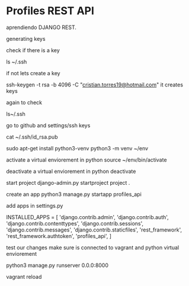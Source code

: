 # Profiles REST API

aprendiendo DJANGO REST.

generating keys

check if there is a key

ls ~/.ssh

if not lets create a key

ssh-keygen -t rsa -b 4096 -C "cristian.torres19@hotmail.com"
it creates keys

again to check

ls~/.ssh

go to github and settings/ssh keys

cat ~/.ssh/id_rsa.pub

sudo apt-get install python3-venv
python3 -m venv ~/env

activate a virtual enviorement in python
source ~/env/bin/activate

deactivate a virtual enviorement in python
deactivate

start project
django-admin.py startproject project .

create an app
python3 manage.py startapp profiles_api


add apps in settings.py

INSTALLED_APPS = [
    'django.contrib.admin',
    'django.contrib.auth',
    'django.contrib.contenttypes',
    'django.contrib.sessions',
    'django.contrib.messages',
    'django.contrib.staticfiles',
    'rest_framework',
    'rest_framework.authtoken',
    'profiles_api',
]

test our changes
make sure is connected to vagrant and python virtual enviorement

python3 manage.py runserver 0.0.0:8000


vagrant reload










